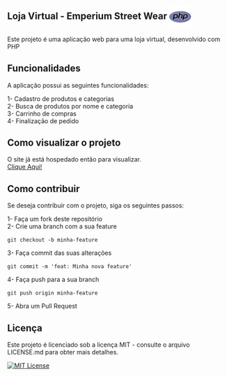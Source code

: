 ## Loja Virtual - Emperium Street Wear <img align="center" alt="Vini-Python" height="50" width="50" src="https://raw.githubusercontent.com/devicons/devicon/master/icons/php/php-original.svg">
Este projeto é uma aplicação web para uma loja virtual, desenvolvido com PHP

## Funcionalidades
A aplicação possui as seguintes funcionalidades:

1- Cadastro de produtos e categorias<br>
2- Busca de produtos por nome e categoria<br>
3- Carrinho de compras<br>
4- Finalização de pedido<br>

## Como visualizar o projeto
O site já está hospedado então para visualizar.<br>
[Clique Aqui!](https://loja-virtual.marcuspaixao.com.br/)

## Como contribuir
Se deseja contribuir com o projeto, siga os seguintes passos:

1- Faça um fork deste repositório<br>
2- Crie uma branch com a sua feature
```
git checkout -b minha-feature
```
3- Faça commit das suas alterações
```
git commit -m 'feat: Minha nova feature'
```
4- Faça push para a sua branch
```
git push origin minha-feature
```
5- Abra um Pull Request

## Licença
Este projeto é licenciado sob a licença MIT - consulte o arquivo LICENSE.md para obter mais detalhes.

[![MIT License](https://img.shields.io/badge/License-MIT-green.svg)](https://github.com/Vini1404/Loja-Virtual/blob/main/LICENSE.md)
